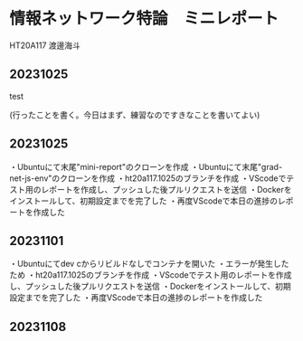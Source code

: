 # 情報ネットワーク特論　ミニレポート

HT20A117 渡邊海斗

## 20231025

test

(行ったことを書く。今日はまず、練習なのですきなことを書いてよい)

## 20231025

・Ubuntuにて末尾"mini-report"のクローンを作成
・Ubuntuにて末尾"grad-net-js-env"のクローンを作成
・ht20a117.1025のブランチを作成
・VScodeでテスト用のレポートを作成し、プッシュした後プルリクエストを送信
・Dockerをインストールして、初期設定までを完了した
・再度VScodeで本日の進捗のレポートを作成した

## 20231101

・Ubuntuにてdev cからリビルドなしでコンテナを開いた
・エラーが発生したため
・ht20a117.1025のブランチを作成
・VScodeでテスト用のレポートを作成し、プッシュした後プルリクエストを送信
・Dockerをインストールして、初期設定までを完了した
・再度VScodeで本日の進捗のレポートを作成した

## 20231108

